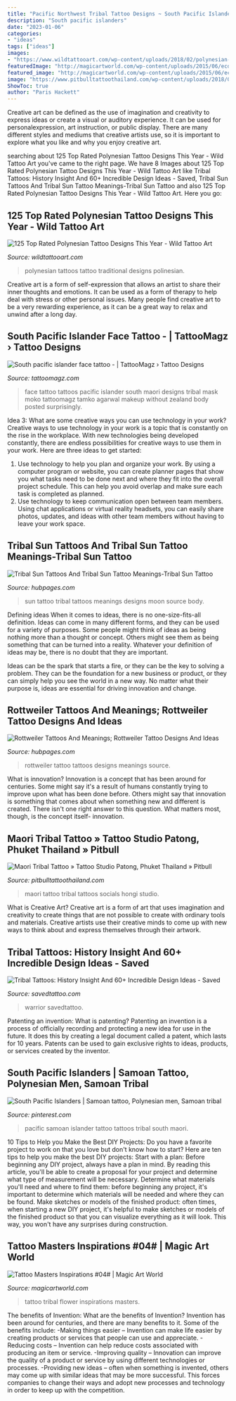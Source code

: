 ```yaml
---
title: "Pacific Northwest Tribal Tattoo Designs ~ South Pacific Islanders"
description: "South pacific islanders"
date: "2023-01-06"
categories:
- "ideas"
tags: ["ideas"]
images:
- "https://www.wildtattooart.com/wp-content/uploads/2018/02/polynesian-tattoos-11021896.jpg"
featuredImage: "http://magicartworld.com/wp-content/uploads/2015/06/ecd657d17437a93fab3d652968a3aa83.jpg"
featured_image: "http://magicartworld.com/wp-content/uploads/2015/06/ecd657d17437a93fab3d652968a3aa83.jpg"
image: "https://www.pitbulltattoothailand.com/wp-content/uploads/2018/07/maori-tattoo-1.jpg"
ShowToc: true
author: "Paris Hackett"
---
```



Creative art can be defined as the use of imagination and creativity to express ideas or create a visual or auditory experience. It can be used for personalexpression, art instruction, or public display. There are many different styles and mediums that creative artists use, so it is important to explore what you like and why you enjoy creative art.

	

		
searching about 125 Top Rated Polynesian Tattoo Designs This Year - Wild Tattoo Art you've came to the right page. We have 8 Images about 125 Top Rated Polynesian Tattoo Designs This Year - Wild Tattoo Art like Tribal Tattoos: History Insight And 60+ Incredible Design Ideas - Saved, Tribal Sun Tattoos And Tribal Sun Tattoo Meanings-Tribal Sun Tattoo and also 125 Top Rated Polynesian Tattoo Designs This Year - Wild Tattoo Art. Here you go:
		
    
## 125 Top Rated Polynesian Tattoo Designs This Year - Wild Tattoo Art

<img loading=lazy src="https://www.wildtattooart.com/wp-content/uploads/2018/02/polynesian-tattoos-11021896.jpg" onerror="this.onerror=null;this.src='https://tse2.mm.bing.net/th?id=OIP.0kl-m2olAH728A9oB-ur8QHaHE&amp;pid=15.1';" alt="125 Top Rated Polynesian Tattoo Designs This Year - Wild Tattoo Art">

_Source: wildtattooart.com_

>polynesian tattoos tattoo traditional designs polinesian. 

	

Creative art is a form of self-expression that allows an artist to share their inner thoughts and emotions. It can be used as a form of therapy to help deal with stress or other personal issues. Many people find creative art to be a very rewarding experience, as it can be a great way to relax and unwind after a long day.

    
## South Pacific Islander Face Tattoo - | TattooMagz › Tattoo Designs

<img loading=lazy src="https://tattoomagz.com/wp-content/uploads/2014/01/South-pacific-islander-face-tattoo.jpg" onerror="this.onerror=null;this.src='https://tse2.mm.bing.net/th?id=OIP.aMCekRJDFXuepmwiq_jYgQAAAA&amp;pid=15.1';" alt="South pacific islander face tattoo - | TattooMagz › Tattoo Designs">

_Source: tattoomagz.com_

>face tattoo tattoos pacific islander south maori designs tribal mask moko tattoomagz tamko agarwal makeup without zealand body posted surprisingly. 

	

Idea 3: What are some creative ways you can use technology in your work?
Creative ways to use technology in your work is a topic that is constantly on the rise in the workplace. With new technologies being developed constantly, there are endless possibilities for creative ways to use them in your work. Here are three ideas to get started: 
1. Use technology to help you plan and organize your work. By using a computer program or website, you can create planner pages that show you what tasks need to be done next and where they fit into the overall project schedule. This can help you avoid overlap and make sure each task is completed as planned. 
2. Use technology to keep communication open between team members. Using chat applications or virtual reality headsets, you can easily share photos, updates, and ideas with other team members without having to leave your work space.

    
## Tribal Sun Tattoos And Tribal Sun Tattoo Meanings-Tribal Sun Tattoo

<img loading=lazy src="https://usercontent1.hubstatic.com/6520924.jpg" onerror="this.onerror=null;this.src='https://tse2.mm.bing.net/th?id=OIP.FWaUoV4RhjL3vb45439XuQHaJ4&amp;pid=15.1';" alt="Tribal Sun Tattoos And Tribal Sun Tattoo Meanings-Tribal Sun Tattoo">

_Source: hubpages.com_

>sun tattoo tribal tattoos meanings designs moon source body. 

	

Defining ideas
When it comes to ideas, there is no one-size-fits-all definition. Ideas can come in many different forms, and they can be used for a variety of purposes.
Some people might think of ideas as being nothing more than a thought or concept. Others might see them as being something that can be turned into a reality. Whatever your definition of ideas may be, there is no doubt that they are important.

Ideas can be the spark that starts a fire, or they can be the key to solving a problem. They can be the foundation for a new business or product, or they can simply help you see the world in a new way. No matter what their purpose is, ideas are essential for driving innovation and change.

    
## Rottweiler Tattoos And Meanings; Rottweiler Tattoo Designs And Ideas

<img loading=lazy src="https://usercontent1.hubstatic.com/6527002.jpg" onerror="this.onerror=null;this.src='https://tse2.mm.bing.net/th?id=OIP.lp40IsTyDYz9vBkNW1OEUAHaE7&amp;pid=15.1';" alt="Rottweiler Tattoos And Meanings; Rottweiler Tattoo Designs And Ideas">

_Source: hubpages.com_

>rottweiler tattoo tattoos designs meanings source. 

	

What is innovation?
Innovation is a concept that has been around for centuries. Some might say it's a result of humans constantly trying to improve upon what has been done before. Others might say that innovation is something that comes about when something new and different is created. There isn't one right answer to this question. What matters most, though, is the concept itself- innovation.

    
## Maori Tribal Tattoo » Tattoo Studio Patong, Phuket Thailand » Pitbull

<img loading=lazy src="https://www.pitbulltattoothailand.com/wp-content/uploads/2018/07/maori-tattoo-1.jpg" onerror="this.onerror=null;this.src='https://tse3.mm.bing.net/th?id=OIP.H9xjg7FLgQVyvMN1Z1DttAHaGU&amp;pid=15.1';" alt="Maori Tribal Tattoo » Tattoo Studio Patong, Phuket Thailand » Pitbull">

_Source: pitbulltattoothailand.com_

>maori tattoo tribal tattoos socials hongi studio. 

	

What is Creative Art?
Creative art is a form of art that uses imagination and creativity to create things that are not possible to create with ordinary tools and materials. Creative artists use their creative minds to come up with new ways to think about and express themselves through their artwork.

    
## Tribal Tattoos: History Insight And 60+ Incredible Design Ideas - Saved

<img loading=lazy src="https://www.savedtattoo.com/wp-content/uploads/2021/06/African-Tribal-Tattoos-3.jpeg" onerror="this.onerror=null;this.src='https://tse2.mm.bing.net/th?id=OIP.lwTEJw_YLpIAptw2L7cFPgHaHh&amp;pid=15.1';" alt="Tribal Tattoos: History Insight And 60+ Incredible Design Ideas - Saved">

_Source: savedtattoo.com_

>warrior savedtattoo. 

	

Patenting an invention: What is patenting?
Patenting an invention is a process of officially recording and protecting a new idea for use in the future. It does this by creating a legal document called a patent, which lasts for 10 years. Patents can be used to gain exclusive rights to ideas, products, or services created by the inventor.

    
## South Pacific Islanders | Samoan Tattoo, Polynesian Men, Samoan Tribal

<img loading=lazy src="https://i.pinimg.com/736x/24/e3/26/24e326f9c7c9775461ebee491eaaf2ac--samoan-tribal-tattoos-maori-tattoos.jpg" onerror="this.onerror=null;this.src='https://tse1.mm.bing.net/th?id=OIP.BpZAD2gu_ozRiAcjY79hOQAAAA&amp;pid=15.1';" alt="South Pacific Islanders | Samoan tattoo, Polynesian men, Samoan tribal">

_Source: pinterest.com_

>pacific samoan islander tattoo tattoos tribal south maori. 

	

10 Tips to Help you Make the Best DIY Projects:
Do you have a favorite project to work on that you love but don't know how to start? Here are ten tips to help you make the best DIY projects: 
Start with a plan: Before beginning any DIY project, always have a plan in mind. By reading this article, you'll be able to create a proposal for your project and determine what type of measurement will be necessary. Determine what materials you'll need and where to find them: before beginning any project, it's important to determine which materials will be needed and where they can be found. Make sketches or models of the finished product: often times, when starting a new DIY project, it's helpful to make sketches or models of the finished product so that you can visualize everything as it will look. This way, you won't have any surprises during construction.

    
## Tattoo Masters Inspirations #04# | Magic Art World

<img loading=lazy src="http://magicartworld.com/wp-content/uploads/2015/06/ecd657d17437a93fab3d652968a3aa83.jpg" onerror="this.onerror=null;this.src='https://tse3.mm.bing.net/th?id=OIP.hDq05FPTOyY9kDfHzU-Y6wHaJ7&amp;pid=15.1';" alt="Tattoo Masters Inspirations #04# | Magic Art World">

_Source: magicartworld.com_

>tattoo tribal flower inspirations masters. 

	

The benefits of Invention: What are the benefits of Invention?
Invention has been around for centuries, and there are many benefits to it. Some of the benefits include: 
-Making things easier – Invention can make life easier by creating products or services that people can use and appreciate. 
-Reducing costs – Invention can help reduce costs associated with producing an item or service. 
-Improving quality – Innovation can improve the quality of a product or service by using different technologies or processes. 
-Providing new ideas – often when something is invented, others may come up with similar ideas that may be more successful. This forces companies to change their ways and adopt new processes and technology in order to keep up with the competition.

